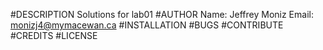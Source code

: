 #DESCRIPTION
Solutions for lab01
#AUTHOR
Name: Jeffrey Moniz
Email: monizj4@mymacewan.ca
#INSTALLATION
#BUGS
#CONTRIBUTE
#CREDITS
#LICENSE
